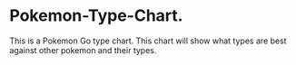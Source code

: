 # Pokemon-Type-Chart.
This is a Pokemon Go type chart. This chart will show what types are best against other pokemon and their types. 

